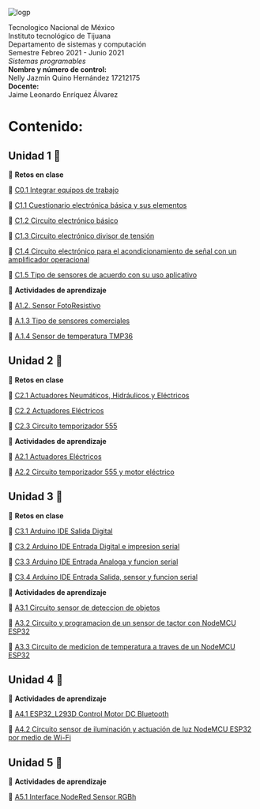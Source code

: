 ![logp](https://user-images.githubusercontent.com/71736979/109230190-4ce8b780-7779-11eb-8c5f-933a95b8b601.PNG)

Tecnologico  Nacional de México  
Instituto tecnológico de Tijuana  
Departamento de sistemas y computación  
Semestre Febreo 2021 - Junio 2021  
*Sistemas programables*  
**Nombre y número de control:**  
Nelly Jazmín Quino Hernández 17212175  
**Docente:**  
Jaime Leonardo Enríquez Álvarez


# Contenido: 
## Unidad 1 :pushpin:

 :muscle: **Retos en clase**
 
 :memo: [C0.1 Integrar equipos de trabajo](https://github.com/NellyQuino/SistemasProgramables/blob/main/Blog/C0.1_Integrar_equipos_de_trabajo_NellyQuino.md)
 
 :memo: [C1.1 Cuestionario electrónica básica y sus elementos](https://github.com/NellyQuino/SistemasProgramables/blob/main/Blog/C1.1%20Cuestionario%20electr%C3%B3nica%20b%C3%A1sica%20y%20sus%20elementos_NellyJazm%C3%ADnQuinoHern%C3%A1ndez.md)
 
 :memo:  [C1.2 Circuito electrónico básico](https://github.com/NellyQuino/SistemasProgramables/blob/main/Blog/C1.2_Circuito_electronico_basico_NellyQuino.md)
 
 :memo:  [C1.3 Circuito electrónico divisor de tensión](https://github.com/NellyQuino/SistemasProgramables/blob/main/Blog/C1.3_Circuito_electronico_divisor_de_tension_NellyQuino.md)
 
 :memo:  [C1.4 Circuito electrónico para el acondicionamiento de señal con un amplificador operacional](https://github.com/NellyQuino/SistemasProgramables/blob/main/Blog/C1.4_Acondicionador_de_senal_AmOP_NellyQuino.md)
 
 :memo:  [C1.5 Tipo de sensores de acuerdo con su uso aplicativo](https://github.com/NellyQuino/SistemasProgramables/blob/main/Blog/C1.5_Tipo_de_sensores_de_acuerdo_con_su_uso_aplicativo_NellyQuino.md)

:running: **Actividades de aprendizaje**
 
 :memo:  [A1.2. Sensor FotoResistivo](https://github.com/NellyQuino/SistemasProgramables/blob/main/Blog/A1.2_NellyQuino_Parvada.md)
 
 :memo:  [A.1.3 Tipo de sensores comerciales](https://github.com/NellyQuino/SistemasProgramables/blob/main/Blog/A1.3_Tipos_Sensores_Comerciales_Parvada.md)
 
 :memo:  [A.1.4 Sensor de temperatura TMP36](https://github.com/NellyQuino/SistemasProgramables/blob/main/Blog/A1.4_Sensor_Temperatura_TMP36.md)

## Unidad 2 :pushpin:

 :muscle: **Retos en clase**
  
  :memo:  [C2.1 Actuadores Neumáticos, Hidráulicos y Eléctricos](https://github.com/NellyQuino/SistemasProgramables/blob/main/Blog/C2.1_ActuadoresNeumaticosHidraulicos.md)
 
  :memo: [C2.2 Actuadores Eléctricos ](https://github.com/NellyQuino/SistemasProgramables/blob/main/Blog/C2.2_ActuadoresElectricos.md)
  
  :memo: [C2.3 Circuito temporizador 555 ]()


:running: **Actividades de aprendizaje**
 
  :memo: [A2.1 Actuadores Eléctricos ](https://github.com/NellyQuino/SistemasProgramables/blob/main/Blog/A2.1_Tipos_actuadores_Comerciales.md)

  :memo: [A2.2 Circuito temporizador 555 y motor eléctrico ](https://github.com/NellyQuino/SistemasProgramables/blob/main/Blog/A2.2_Circuito_temporizador_actuador.md)

## Unidad 3 :pushpin:

 :muscle: **Retos en clase**
  
  :memo:  [ C3.1 Arduino IDE Salida Digital](https://github.com/NellyQuino/SistemasProgramables/blob/main/Blog/C3.1_%20Arduino_IDE_Salida_Digital.md)

  :memo:  [ C3.2 Arduino IDE Entrada Digital e impresion serial](https://github.com/NellyQuino/SistemasProgramables/blob/main/Blog/C3.2_ArduinoIDE_EntradaDigitalImpresionSerial.md)

  :memo:  [ C3.3 Arduino IDE Entrada Analoga y funcion serial](https://github.com/NellyQuino/SistemasProgramables/blob/main/Blog/C3.3_ArduinoIDE_EntradaAnalogaFuncionSerial.md)

  :memo:  [C3.4 Arduino IDE Entrada Salida, sensor y funcion serial](https://github.com/NellyQuino/SistemasProgramables/blob/main/Blog/C3.4_ArduinoIDE_EntradaSalidaSensorFuncionSerial.md)

:running: **Actividades de aprendizaje**

:memo:  [A3.1 Circuito sensor de deteccion de objetos](https://github.com/NellyQuino/SistemasProgramables/blob/main/Blog/A3.1_Circuito_sensor_de_deteccion_de_objetos.md)

:memo:  [A3.2 Circuito y programacion de un sensor de tactor con NodeMCU ESP32](https://github.com/NellyQuino/SistemasProgramables/blob/main/Blog/A3.2_ESP32_SensorTouch.md)

:memo:  [A3.3 Circuito de medicion de temperatura a traves de un NodeMCU ESP32](https://github.com/NellyQuino/SistemasProgramables/blob/main/Blog/A3.3_ESP32_SensorTemperatura_DHT11.md)

## Unidad 4 :pushpin:

:running: **Actividades de aprendizaje**

:memo:  [A4.1 ESP32_L293D Control Motor DC Bluetooth](https://github.com/NellyQuino/SistemasProgramables/blob/main/Blog/A4.1_ESP32_L293D_ControlMotorDC_Bluetooth.md)

:memo:  [A4.2 Circuito sensor de iluminación y actuación de luz NodeMCU ESP32 por medio de Wi-Fi](https://github.com/NellyQuino/SistemasProgramables/blob/main/Blog/A4.2_ESP32_SensorLDR_WebServer_Wifi.md)

## Unidad 5 :pushpin:

:running: **Actividades de aprendizaje**

:memo:  [A5.1 Interface NodeRed Sensor RGBh](https://github.com/NellyQuino/SistemasProgramables/blob/main/Blog/A4.1_ESP32_L293D_ControlMotorDC_Bluetooth.md)
